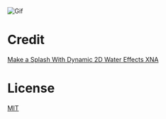 ![Gif](https://gifyu.com/image/rRwZ)

# Credit
[Make a Splash With Dynamic 2D Water Effects XNA](https://gamedevelopment.tutsplus.com/tutorials/make-a-splash-with-dynamic-2d-water-effects--gamedev-236)

# License
[MIT](https://choosealicense.com/licenses/mit/)

